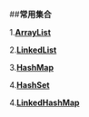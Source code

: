 ##<b>常用集合</b>

1.<a href="https://github.com/JacksonHuang2019/MyNote/blob/master/ArrayList.md"><b>ArrayList</b></a>

2.<a href="https://github.com/JacksonHuang2019/MyNote/blob/master/ArrayList.md"><b>LinkedList</b></a>


3.<a href="https://github.com/JacksonHuang2019/MyNote/blob/master/ArrayList.md"><b>HashMap</b></a>

4.<a href="https://github.com/JacksonHuang2019/MyNote/blob/master/ArrayList.md"><b>HashSet</b></a>

4.<a href="https://github.com/JacksonHuang2019/MyNote/blob/master/ArrayList.md"><b>LinkedHashMap</b></a>